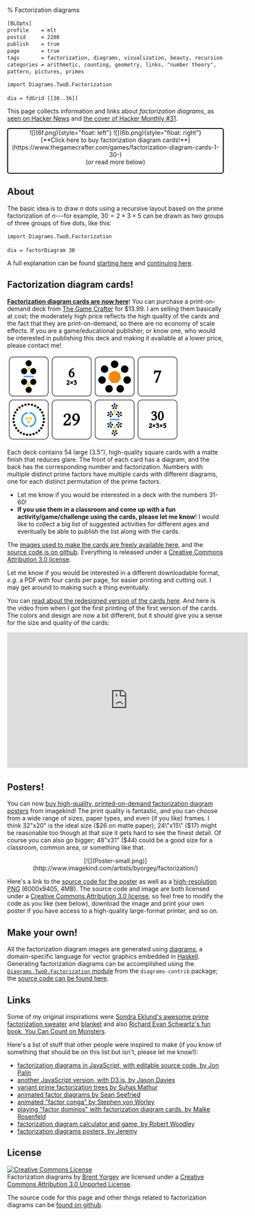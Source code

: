 % Factorization diagrams

    [BLOpts]
    profile    = mlt
    postid     = 2208
    publish    = true
    page       = true
    tags       = factorization, diagrams, visualization, beauty, recursion
    categories = arithmetic, counting, geometry, links, "number theory", pattern, pictures, primes

```{.dia width='400'}
import Diagrams.TwoD.Factorization

dia = fdGrid [[30..36]]
```

This page collects information and links about *factorization
diagrams*, as
[seen on Hacker News](https://news.ycombinator.com/item?id=4620071)
and
[the cover of Hacker Monthly #31](http://hackermonthly.com/issue-31.html).

 <div style="text-align:center; border: 2px solid black; border-radius: 5px">
![](6f.png){style="float: left"}
![](6b.png){style="float: right"}
 <br />
[**Click here to buy factorization diagram cards!**](https://www.thegamecrafter.com/games/factorization-diagram-cards-1-30-) <br />
(or read more below)
 <br />
 <br clear="all" />
 </div>

About
-----

The basic idea is to draw $n$ dots using a recursive layout based on
the prime factorization of $n$---for example, $30 = 2 \times 3 \times
5$ can be drawn as two groups of three groups of five dots, like this:

```{.dia width='200' height='200'}
import Diagrams.TwoD.Factorization

dia = factorDiagram 30
```

A full explanation can be found
[starting here](http://mathlesstraveled.com/2012/10/05/factorization-diagrams/)
and
[continuing here](http://mathlesstraveled.com/2012/11/05/more-factorization-diagrams/).

Factorization diagram cards!
----------------------------

**[Factorization diagram cards are now here](https://www.thegamecrafter.com/games/factorization-diagram-cards-1-30-)**!
You can purchase a print-on-demand deck from
[The Game Crafter](https://www.thegamecrafter.com/games/factorization-diagram-cards-1-30-)
for $13.99.  I am selling them basically at cost; the moderately high
price reflects the high quality of the cards and the fact that they
are print-on-demand, so there are no economy of scale effects.  If you
are a game/educational publisher, or know one, who would be interested
in publishing this deck and making it available at a lower price,
please contact me!

![](webcards.png)

Each deck contains 54 large (3.5"), high-quality square cards with a
matte finish that reduces glare.  The front of each card has a
diagram, and the back has the corresponding number and factorization.
Numbers with multiple distinct prime factors have multiple cards with
different diagrams, one for each distinct permutation of the prime
factors.

* Let me know if you would be interested in a deck with the numbers
  31-60!
* **If you use them in a classroom and come up with a fun
  activity/game/challenge using the cards, please let me know**!  I
  would like to collect a big list of suggested activities for
  different ages and eventually be able to publish the list along with
  the cards.

The
[images used to make the cards are freely available here](http://ozark.hendrix.edu/~yorgey/hosted/factorization-cards.tgz),
and the
[source code is on github](https://github.com/byorgey/factorization-diagrams/tree/master/cards).
Everything is released under a
[Creative Commons Attribution 3.0 license](http://creativecommons.org/licenses/by/3.0/).

Let me know if you would be interested in a different downloadable
format, *e.g.* a PDF with four cards per page, for easier printing and
cutting out.  I may get around to making such a thing eventually.

You can
[read about the redesigned version of the cards here](https://mathlesstraveled.com/2016/08/24/factorization-diagram-card-redesign-feedback-welcome/).
And here is the video from when I got the first printing of the first
version of the cards.  The colors and design are now a bit different,
but it should give you a sense for the size and quality of the cards:

 <iframe width="560" height="315" src="https://www.youtube.com/embed/2wVa2DsA-nI" frameborder="0" allowfullscreen></iframe>

Posters!
--------

You can now
[buy high-quality, printed-on-demand factorization diagram posters](http://www.imagekind.com/artists/byorgey/factorization/)
from imagekind!  The print quality is fantastic, and you can choose
from a wide range of sizes, paper types, and even (if you like)
frames.  I think 32\"x20\" is the ideal size ($26 on matte paper);
24\"x15\" ($17) might
be reasonable too though at that size it gets hard to see the finest
detail.  Of course you can also go bigger; 48\"x31\" ($44) could be a good
size for a classroom, common area, or something like that.

 <div style="text-align: center;">
[![](Poster-small.png)](http://www.imagekind.com/artists/byorgey/factorization/)
 </div>

Here's a link to the
[source code for the poster](https://github.com/byorgey/factorization-diagrams/blob/master/poster/Poster.hs)
as well as a
[high-resolution PNG](https://github.com/byorgey/factorization-diagrams/blob/master/poster/Poster-nogrid.png)
(6000x9405, 4MB).  The source code and image are both licensed under a
[Creative Commons Attribution 3.0 license](http://creativecommons.org/licenses/by/3.0/),
so feel free to modify the code as you like (see below), download the
image and print your own poster if you have access to a high-quality
large-format printer, and so on.

Make your own!
--------------

All the factorization diagram images are generated using
[diagrams](http://projects.haskell.org/diagrams), a domain-specific
language for vector graphics embedded in
[Haskell](http://www.haskell.org/haskellwiki/Haskell).  Generating
factorization diagrams can be accomplished using the
[`Diagrams.TwoD.Factorization` module](http://hackage.haskell.org/packages/archive/diagrams-contrib/latest/doc/html/Diagrams-TwoD-Factorization.html)
from the `diagrams-contrib` package; the
[source code can be found here](https://github.com/diagrams/diagrams-contrib/blob/master/src/Diagrams/TwoD/Factorization.hs).

Links
-----

Some of my original inspirations were
[Sondra Eklund's awesome prime factorization sweater](http://sonderbooks.com/blog/?p=843)
and [blanket](http://sonderbooks.com/blog/?cat=206) and also
[Richard Evan Schwartz's fun book, You Can Count on Monsters](http://www.amazon.com/Count-Monsters-Richard-Evan-Schwartz/dp/1568815786).

Here's a list of stuff that other people were inspired to make (if you
know of something that should be on this list but isn't, please let me know!):

* [factorization diagrams in JavaScript, with editable source code, by Jon Palin](http://jsfiddle.net/FEKX2/3/)
* [another JavaScript version, with D3.js, by Jason Davies](http://www.jasondavies.com/factorisation-diagrams/)
* [variant prime factorization trees by Suhas Mathur](http://thebayesianobserver.wordpress.com/2012/10/07/factor-diagrams/)
* [animated factor diagrams by Sean Seefried](http://seanseefried.com/factor-diagrams/)
* [animated "factor conga" by Stephen von Worley](http://www.datapointed.net/visualizations/math/factorization/animated-diagrams/)
* [playing "factor dominos" with factorization diagram cards, by Malke Rosenfeld](http://mathinyourfeet.blogspot.com/2012/11/new-math-game-factor-dominoes.html)
* [factorization diagram calculator and game, by Robert Woodley](http://rwoodley.org/?p=492)
* [factorization diagrams posters, by Jeremy](http://members.peak.org/~jeremy/factordiagrams/)

License
-------

 <a rel="license" href="http://creativecommons.org/licenses/by/3.0/deed.en_US"><img alt="Creative Commons License" style="border-width:0" src="http://i.creativecommons.org/l/by/3.0/88x31.png" /></a><br /><span xmlns:dct="http://purl.org/dc/terms/" property="dct:title">Factorization diagrams</span> by <a xmlns:cc="http://creativecommons.org/ns#" href="http://www.mathlesstraveled.com/factorization" property="cc:attributionName" rel="cc:attributionURL">Brent Yorgey</a> are licensed under a <a rel="license" href="http://creativecommons.org/licenses/by/3.0/deed.en_US">Creative Commons Attribution 3.0 Unported License</a>.

The source code for this page and other things related to
factorization diagrams can be
[found on github](http://github.com/byorgey/factorization-diagrams).
